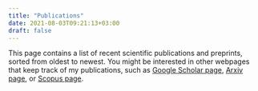 ```yaml
---
title: "Publications"
date: 2021-08-03T09:21:13+03:00
draft: false
---
```


This page contains a list of recent scientific publications and preprints, 
sorted from oldest to newest.
You might be interested in other webpages that keep track of my publications, 
such as [Google Scholar page](https://scholar.google.com/citations?user=5lVsH-IAAAAJ),
[Arxiv page](http://arxiv.org/a/artemov_a_2), or [Scopus page](https://www.scopus.com/authid/detail.uri?authorId=57117507600).

